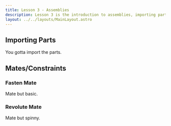 ```yaml
---
title: Lesson 3 - Assemblies
description: Lesson 3 is the introduction to assemblies, importing parts, and basic mates.
layout: ../../layouts/MainLayout.astro
---
```

## Importing Parts
You gotta import the parts.

## Mates/Constraints
### Fasten Mate
Mate but basic.

### Revolute Mate
Mate but spinny.
